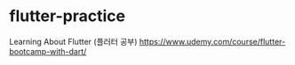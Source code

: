 # flutter-practice
Learning About Flutter (플러터 공부)
https://www.udemy.com/course/flutter-bootcamp-with-dart/
